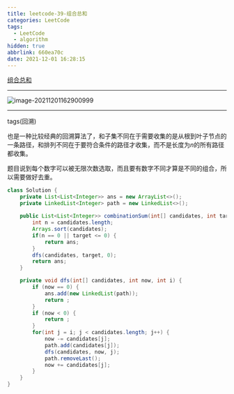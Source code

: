 ```yaml
---
title: leetcode-39-组合总和
categories: LeetCode
tags:
  - LeetCode
  - algorithm
hidden: true
abbrlink: 660ea70c
date: 2021-12-01 16:28:15
---
```


[组合总和](https://leetcode-cn.com/problems/combination-sum/)

<hr/>

![image-20211201162900999](https://gitee.com/cao_ziqiang/img/raw/master/20211201162901.png)

<hr/>

tags(回溯)

也是一种比较经典的回溯算法了，和子集不同在于需要收集的是从根到叶子节点的一条路径，和排列不同在于要符合条件的路径才收集，而不是长度为$n$的所有路径都收集。

题目说到每个数字可以被无限次数选取，而且要有数字不同才算是不同的组合，所以需要做好去重。

```java
class Solution {
    private List<List<Integer>> ans = new ArrayList<>();
    private LinkedList<Integer> path = new LinkedList<>();
    
    public List<List<Integer>> combinationSum(int[] candidates, int target) {
        int n = candidates.length;
        Arrays.sort(candidates);
        if(n == 0 || target <= 0) {
            return ans;
        }
        dfs(candidates, target, 0);
        return ans;
    }

    private void dfs(int[] candidates, int now, int i) {
        if (now == 0) {
            ans.add(new LinkedList(path));
            return ;
        }
        if (now < 0) {
            return ;
        }
        for(int j = i; j < candidates.length; j++) {
            now -= candidates[j];
            path.add(candidates[j]);
            dfs(candidates, now, j);
            path.removeLast();
            now += candidates[j];
        }
    }
}
```

